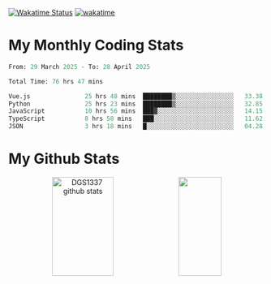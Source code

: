 [![Wakatime Status](https://github.com/noopurphalak/noopurphalak/workflows/wakatime-status-update/badge.svg)](https://github.com/noopurphalak/noopurphalak/actions/workflows/main.yml)
[![wakatime](https://wakatime.com/badge/user/80ace140-ef40-4fdd-b8ed-f3be3d2e1aea.svg)](https://wakatime.com/@80ace140-ef40-4fdd-b8ed-f3be3d2e1aea)

# My Monthly Coding Stats

<!--START_SECTION:waka-->

```python
From: 29 March 2025 - To: 28 April 2025

Total Time: 76 hrs 47 mins

Vue.js               25 hrs 48 mins  ████████▒░░░░░░░░░░░░░░░░   33.38 %
Python               25 hrs 23 mins  ████████▒░░░░░░░░░░░░░░░░   32.85 %
JavaScript           10 hrs 56 mins  ███▓░░░░░░░░░░░░░░░░░░░░░   14.15 %
TypeScript           8 hrs 58 mins   ███░░░░░░░░░░░░░░░░░░░░░░   11.62 %
JSON                 3 hrs 18 mins   █░░░░░░░░░░░░░░░░░░░░░░░░   04.28 %
```

<!--END_SECTION:waka-->

# My Github Stats
<div style="text-align: center;">
  <img width="49%" height="195px" src="https://github-readme-stats-sigma-five.vercel.app/api?username=noopurphalak&show_icons=true&count_private=true&hide_border=true&title_color=00FFFF&icon_color=00FFFF&text_color=00FFFF&bg_color=0d1117" alt="DGS1337 github stats" />
  <img width="41%" height="195px" src="https://github-readme-stats-sigma-five.vercel.app/api/top-langs/?username=noopurphalak&layout=compact&hide_border=true&title_color=00FFFF&text_color=00FFFF&bg_color=0d1117" />
</div>
